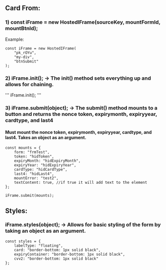 ## Card From:
### 1) const iFrame = new HostedIFrame(sourceKey, mountFormId, mountBtnId);

Example:
```
const iFrame = new HostedIFrame(
	"pk_rOYu",
	"my-div",
	"btnSubmit"
);
```

### 2) iFrame.init(); -> The init() method sets everything up and allows for chaining.
'''
iFrame.init();
'''

### 3) iFrame.submit(object); -> The submit() method mounts to a button and returns the nonce token, expirymonth, expiryyear, cardtype, and last4 
#### Must mount the nonce token, expirymonth, expiryyear, cardtype, and last4. Takes an object as an argument.
```
const mounts = {
	form: "frmTest",
	token: "hidToken",
	expiryMonth: "hidExpiryMonth",
	expiryYear: "hidExpiryYear",
	cardType: "hidCardType",
	last4: "hidLast4",
	mountError: "test2",
	textContent: true, //if true it will add text to the element
};

iFrame.submit(mounts);
```

## Styles:
### iFrame.styles(object); -> Allows for basic styling of the form by taking an object as an argument.
```
const styles = {
	labelType: "floating",
	card: "border-bottom: 1px solid black",
	expiryContainer: "border-bottom: 1px solid black",
	cvv2: "border-bottom: 1px solid black"
};
```
